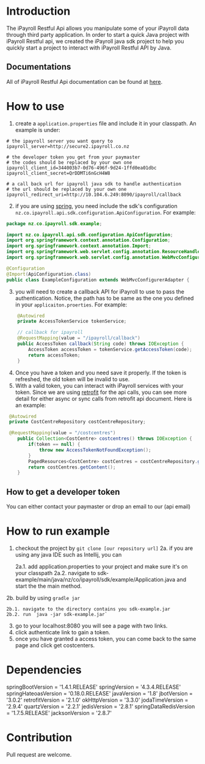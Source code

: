 # Introduction

The iPayroll Restful Api allows you manipulate some of your iPayroll data through 
third party application. In order to start a quick Java project with iPayroll 
Restful api, we created the iPayroll java sdk project to help you quickly start 
a project to interact with iPayroll Restful API by Java.

## Documentations

All of iPayroll Restful Api documentation can be found at [here](http://dev.ipayroll.co.nz).

# How to use

1. create a `application.properties` file and include it in your classpath. An example is under:

```
# the ipayroll server you want query to
ipayroll_server=http://secure2.ipayroll.co.nz

# the developer token you get from your paymaster
# the codes should be replaced by your own one
ipayroll_client_id=344003b7-0d76-496f-9d24-1ffd0ea01dbc
ipayroll_client_secret=QrDDMTi6nGcH4W8

# a call back url for ipayroll java sdk to handle authentication
# the url should be replaced by your own one
ipayroll_redirect_uri=http://10.104.6.249:8090/ipayroll/callback
```

2. if you are using [spring](http://google.co.nz), you need include the sdk's configuration `nz.co.ipayroll.api.sdk.configuration.ApiConfiguration`. For example:

```java
package nz.co.ipayroll.sdk.example;

import nz.co.ipayroll.api.sdk.configuration.ApiConfiguration;
import org.springframework.context.annotation.Configuration;
import org.springframework.context.annotation.Import;
import org.springframework.web.servlet.config.annotation.ResourceHandlerRegistry;
import org.springframework.web.servlet.config.annotation.WebMvcConfigurerAdapter;

@Configuration
@Import(ApiConfiguration.class)
public class ExampleConfiguration extends WebMvcConfigurerAdapter {
```

3. you will need to create a callback API for iPayroll to use to pass the authentication. Notice, the path has to be same as the one you defined in your `applicaiton.proerties`.
For example:

```java
    @Autowired
    private AccessTokenService tokenService;

    // callback for ipayroll
    @RequestMapping(value = "/ipayroll/callback")
    public AccessToken callback(String code) throws IOException {
        AccessToken accessToken = tokenService.getAccessToken(code);
        return accessToken;
    }
```

4. Once you have a token and you need save it properly. If the token is refreshed, the old token will be invalid to use.
5. With a valid token, you can interact with iPayroll services with your token. Since we are using [retrofit]() for the api calls,
you can see more detail for either async or sync calls from retrofit api document. Here is an example:

```java
 @Autowired
 private CostCentreRepository costCentreRepository;

 @RequestMapping(value = "/costcentres")
    public Collection<CostCentre> costcentres() throws IOException {
        if(token == null) {
            throw new AccessTokenNotFoundException();
        }
        PagedResources<CostCentre> costCentres = costCentreRepository.getAll(token.token(), 100, 0).execute().body();
        return costCentres.getContent();
    }
```

## How to get a developer token

You can either contact your paymaster or drop an email to our (api email)

# How to run example

1. checkout the project by `git clone [our repository url]`
2a. if you are using any java IDE such as Intellij, you can

    2a.1. add application.properties to your project and make sure it's on your classpath
    2a.2. navigate to sdk-example/main/java/nz/co/ipayroll/sdk/example/Application.java
     and start the the main method.

2b. build by using `gradle jar`

    2b.1. navigate to the directory contains you sdk-example.jar
    2b.2. run `java -jar sdk-example.jar`

3. go to your localhost:8080 you will see a page with two links.
4. click authenticate link to gain a token.
5. once you have granted a access token, you can come back to the same page and click get costcenters.


# Dependencies

springBootVersion = '1.4.1.RELEASE'
springVersion = '4.3.4.RELEASE'
springHateoasVersion = '0.18.0.RELEASE'
javaVersion = '1.8'
jbotVersion = '3.0.2'
retrofitVersion = '2.1.0'
okHttpVersion = '3.3.0'
jodaTimeVersion = '2.9.4'
quartzVersion = '2.2.1'
jedisVersion = '2.8.1'
springDataRedisVersion = '1.7.5.RELEASE'
jacksonVersion = '2.8.7'

# Contribution

Pull request are welcome.